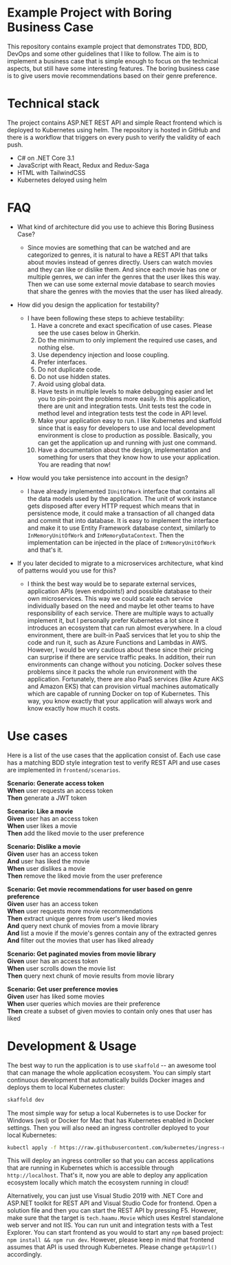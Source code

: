 Example Project with Boring Business Case
====

This repository contains example project that demonstrates TDD, BDD, DevOps and some other guidelines that I like to follow. The aim is to implement a business case that is simple enough to focus on the technical aspects, but still have some interesting features. The boring business case is to give users movie recommendations based on their genre preference.

Technical stack
===

The project contains ASP.NET REST API and simple React frontend which is deployed to Kubernetes using helm. The repository is hosted in GitHub and there is a workflow that triggers on every push to verify the validity of each push.

- C# on .NET Core 3.1
- JavaScript with React, Redux and Redux-Saga
- HTML with TailwindCSS
- Kubernetes deloyed using helm


FAQ
===

- What kind of architecture did you use to achieve this Boring Business Case?
  - Since movies are something that can be watched and are categorized to genres, it is natural to have a REST API that talks about movies instead of genres directly. Users can watch movies and they can like or dislike them. And since each movie has one or multiple genres, we can infer the genres that the user likes this way. Then we can use some external movie database to search movies that share the genres with the movies that the user has liked already.

- How did you design the application for testability?
  - I have been following these steps to achieve testability:
    1. Have a concrete and exact specification of use cases. Please see the use cases below in Gherkin.
    2. Do the minimum to only implement the required use cases, and nothing else.
    3. Use dependency injection and loose coupling.
    4. Prefer interfaces.
    5. Do not duplicate code.
    6. Do not use hidden states.
    7. Avoid using global data.
    8. Have tests in multiple levels to make debugging easier and let you to pin-point the problems more easily. In this application, there are unit and integration tests. Unit tests test the code in method level and integration tests test the code in API level.
    9. Make your application easy to run. I like Kubernetes and skaffold since that is easy for developers to use and local development environment is close to production as possible. Basically, you can get the application up and running with just one command.
    10. Have a documentation about the design, implementation and something for users that they know how to use your application. You are reading that now!

- How would you take persistence into account in the design?
  - I have already implemented `IUnitOfWork` interface that contains all the data models used by the application. The unit of work instance gets disposed after every HTTP request which means that in persistence mode, it could make a transaction of all changed data and commit that into database. It is easy to implement the interface and make it to use Entity Framework database context, similarly to `InMemoryUnitOfWork` and `InMemoryDataContext`. Then the implementation can be injected in the place of `InMemoryUnitOfWork` and that's it.

- If you later decided to migrate to a microservices architecture, what kind of patterns would you use for this?
  - I think the best way would be to separate external services, application APIs (even endpoints!) and possible database to their own microservices. This way we could scale each service individually based on the need and maybe let other teams to have responsibility of each service. There are multiple ways to actually implement it, but I personally prefer Kubernetes a lot since it introduces an ecosystem that can run almost everywhere. In a cloud environment, there are built-in PaaS services that let you to ship the code and run it, such as Azure Functions and Lambdas in AWS. However, I would be very cautious about these since their pricing can surprise if there are service traffic peaks. In addition, their run environments can change without you noticing. Docker solves these problems since it packs the whole run environment with the application. Fortunately, there are also PaaS services (like Azure AKS and Amazon EKS) that can provision virtual machines automatically which are capable of running Docker on top of Kubernetes. This way, you know exactly that your application will always work and know exactly how much it costs.


Use cases
===

Here is a list of the use cases that the application consist of. Each use case has a matching BDD style integration test to verify REST API and use cases are implemented in `frontend/scenarios`.

**Scenario: Generate access token**\
**When** user requests an access token\
**Then** generate a JWT token

**Scenario: Like a movie**\
**Given** user has an access token\
**When** user likes a movie\
**Then** add the liked movie to the user preference

**Scenario: Dislike a movie**\
**Given** user has an access token\
  **And** user has liked the movie\
**When** user dislikes a movie\
**Then** remove the liked movie from the user preference

**Scenario: Get movie recommendations for user based on genre preference**\
**Given** user has an access token\
**When** user requests more movie recommendations\
**Then** extract unique genres from user's liked movies\
 **And** query next chunk of movies from a movie library\
 **And** list a movie if the movie's genres contain any of the extracted genres\
 **And** filter out the movies that user has liked already

**Scenario: Get paginated movies from movie library**\
**Given** user has an access token\
**When** user scrolls down the movie list\
**Then** query next chunk of movie results from movie library

**Scenario: Get user preference movies**\
**Given** user has liked some movies\
**When** user queries which movies are their preference\
**Then** create a subset of given movies to contain only ones that user has liked


Development & Usage
===

The best way to run the application is to use `skaffold` -- an awesome tool that can manage the whole application ecosystem. You can simply start continuous development that automatically builds Docker images and deploys them to local Kubernetes cluster:

```bash
skaffold dev
```

The most simple way for setup a local Kubernetes is to use Docker for Windows (wsl) or Docker for Mac that has Kubernetes enabled in Docker settings. Then you will also need an ingress controller deployed to your local Kubernetes:

```bash
kubectl apply -f https://raw.githubusercontent.com/kubernetes/ingress-nginx/controller-v1.0.3/deploy/static/provider/cloud/deploy.yaml
```

This will deploy an ingress controller so that you can access applications that are running in Kubernetes which is accessible through `http://localhost`. That's it, now you are able to deploy any application ecosystem locally which match the ecosystem running in cloud!


Alternatively, you can just use Visual Studio 2019 with .NET Core and ASP.NET toolkit for REST API and Visual Studio Code for frontend. Open a solution file and then you can start the REST API by pressing F5. However, make sure that the target is `tech.haamu.Movie` which uses Kestrel standalone web server and not IIS. You can run unit and integration tests with a Test Explorer. You can start frontend as you would to start any `npm` based project: `npm install && npm run dev`. However, please keep in mind that frontend assumes that API is used through Kubernetes. Please change `getApiUrl()` accordingly.
